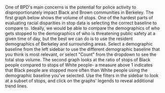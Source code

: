 One of BPD's main concerns is the potential for police activity to disproportionately impact Black and Brown communities in Berkeley. The first graph below shows the volume of stops. One of the hardest parts of evaluating racial disparities in stop data is selecting the correct baseline to compare to. Ideally, we would be able to compare the demographics of who gets stopped to the demographics of who is threatening public safety at a given time of day, but the best we can do is to use the resident demographics of Berkeley and surrounding areas. Select a demographic baseline from the left sidebar to use the different demographic baseline that you think is most relevant, or select "Count" from the dropdown to see the total stop volume. The second graph looks at the ratio of stops of Black people compared to stops of White people- a measure above 1 indicates that Black people are stopped more often than White people using the demographic baseline you've selected. Use the filters in the sidebar to look at a subset of stops, and click on the graphs' legends to reveal additional trend lines.